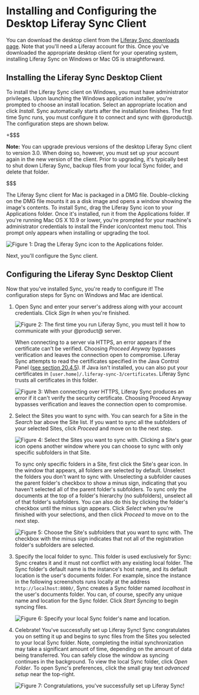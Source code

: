 # Installing and Configuring the Desktop Liferay Sync Client [](id=installing-and-configuring-the-desktop-liferay-sync-client)

You can download the desktop client from the
[Liferay Sync downloads page](https://www.liferay.com/downloads/liferay-sync). 
Note that you'll need a Liferay account for this. Once you've downloaded the 
appropriate desktop client for your operating system, installing Liferay Sync on 
Windows or Mac OS is straightforward. 

## Installing the Liferay Sync Desktop Client [](id=installing-the-liferay-sync-desktop-client)

To install the Liferay Sync client on Windows, you must have administrator
privileges. Upon launching the Windows application installer, you're prompted
to choose an install location. Select an appropriate location and click
*Install*. Sync automatically starts after the installation finishes. The first
time Sync runs, you must configure it to connect and sync with @product@. The
configuration steps are shown below. 

+$$$

**Note:** You can upgrade previous versions of the desktop Liferay Sync client
to version 3.0. When doing so, however, you must set up your account again in
the new version of the client. Prior to upgrading, it's typically best to shut
down Liferay Sync, backup files from your local Sync folder, and delete that
folder. 

$$$

The Liferay Sync client for Mac is packaged in a DMG file. Double-clicking on
the DMG file mounts it as a disk image and opens a window showing the image's
contents. To install Sync, drag the Liferay Sync icon to your Applications
folder. Once it's installed, run it from the Applications folder. If you're
running Mac OS X 10.9 or lower, you're prompted for your machine's administrator
credentials to install the Finder icon/context menu tool. This prompt only
appears when installing or upgrading the tool. 

![Figure 1: Drag the Liferay Sync icon to the Applications folder.](../../../../images/sync-mac-install.png)

Next, you'll configure the Sync client. 

## Configuring the Liferay Sync Desktop Client [](id=configuring-the-liferay-sync-desktop-client)

Now that you've installed Sync, you're ready to configure it! The configuration 
steps for Sync on Windows and Mac are identical. 

1.  Open Sync and enter your server's address along with your account
    credentials. Click *Sign In* when you're finished. 

    ![Figure 2: The first time you run Liferay Sync, you must tell it how to communicate with your @product@ server.](../../../../images/sync-setup-01.png)

    When connecting to a server via HTTPS, an error appears if the certificate 
    can't be verified. Choosing *Proceed Anyway* bypasses verification and 
    leaves the connection open to compromise. Liferay Sync attempts to read the 
    certificates specified in the Java Control Panel 
    ([see section 20.4.5](https://docs.oracle.com/javase/8/docs/technotes/guides/deploy/jcp.html#A1152831)). 
    If Java isn't installed, you can also put your certificates in 
    `[user.home]/.liferay-sync-3/certificates`. Liferay Sync trusts all 
    certificates in this folder. 

    ![Figure 3: When connecting over HTTPS, Liferay Sync produces an error if it can't verify the security certificate. Choosing *Proceed Anyway* bypasses verification and leaves the connection open to compromise.](../../../../images/sync-certificate-error.png)

2.  Select the Sites you want to sync with. You can search for a Site in the 
    *Search* bar above the Site list. If you want to sync all the subfolders of 
    your selected Sites, click *Proceed* and move on to the next step. 

    ![Figure 4: Select the Sites you want to sync with. Clicking a Site's gear icon opens another window where you can choose to sync with only specific subfolders in that Site.](../../../../images/sync-setup-02.png) 

    To sync only specific folders in a Site, first click the Site's gear icon. 
    In the window that appears, all folders are selected by default. Unselect 
    the folders you don't want to sync with. Unselecting a subfolder causes the 
    parent folder's checkbox to show a minus sign, indicating that you haven't 
    selected all of the parent folder's subfolders. To sync only the documents 
    at the top of a folder's hierarchy (no subfolders), unselect all of that 
    folder's subfolders. You can also do this by clicking the folder's checkbox 
    until the minus sign appears. Click *Select* when you're finished with your 
    selections, and then click *Proceed* to move on to the next step. 

    ![Figure 5: Choose the Site's subfolders that you want to sync with. The checkbox with the minus sign indicates that not all of the *registration* folder's subfolders are selected.](../../../../images/sync-select-folders.png)

3.  Specify the local folder to sync. This folder is used exclusively for
    Sync: Sync creates it and it must not conflict with any existing local
    folder. The Sync folder's default name is the instance's host name, and its
    default location is the user's documents folder. For example, since the
    instance in the following screenshots runs locally at the address
    `http://localhost:8080/`, Sync creates a Sync folder named *localhost* in
    the user's documents folder. You can, of course, specify any unique name and
    location for the Sync folder. Click *Start Syncing* to begin syncing files. 

    ![Figure 6: Specify your local Sync folder's name and location.](../../../../images/sync-setup-03.png)

4.  Celebrate! You've successfully set up Liferay Sync! Sync congratulates you 
    on setting it up and begins to sync files from the Sites you selected to 
    your local Sync folder. Note, completing the initial synchronization may 
    take a significant amount of time, depending on the amount of data being 
    transferred. You can safely close the window as syncing continues in the 
    background. To view the local Sync folder, click *Open Folder*. To open 
    Sync's preferences, click the small gray text *advanced setup* near the 
    top-right. 

    ![Figure 7: Congratulations, you've successfully set up Liferay Sync!](../../../../images/sync-setup-04.png)

